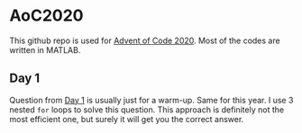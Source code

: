 # AoC2020
This github repo is used for [Advent of Code 2020](https://adventofcode.com/2020). Most of the codes are written in MATLAB.



## Day 1

Question from [Day 1](https://adventofcode.com/2020/day/1) is usually just for a warm-up. Same for this year. I use 3 nested `for` loops to solve this question. This approach is definitely not the most efficient one, but surely it will get you the correct answer.

